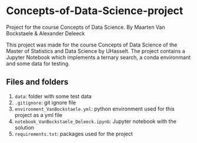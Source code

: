 # Concepts-of-Data-Science-project
Project for the course Concepts of Data Science. By Maarten Van Bockstaele &amp; Alexander Deleeck


This project was made for the course Concepts of Data Science of the Master of Statistics and Data Science by UHasselt.
The project contains a Jupyter Notebook which implements a ternary search, a conda environmant and some data for testing.

## Files and folders

1. `data`: folder with some test data
1. `.gitignore`: git ignore file
1. `environment_VanBockstaele.yml`: python environment used for this project as a yml file
1. `notebook_VanBockstaele_Deleeck.ipynb`: Jupyter notebook with the solution
1. `requirements.txt`: packages used for the project

